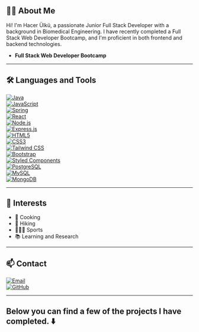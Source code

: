 ## 👩‍💻 About Me

Hi! I'm Hacer Ülkü, a passionate Junior Full Stack Developer with a background in Biomedical Engineering. I have recently completed a Full Stack Web Developer Bootcamp, and I'm proficient in both frontend and backend technologies.

- **Full Stack Web Developer Bootcamp**

---

## 🛠 Languages and Tools

[![Java](https://img.shields.io/badge/-Java-007396?style=flat&logo=java&logoColor=white)](https://www.java.com/)  
[![JavaScript](https://img.shields.io/badge/-JavaScript-F7DF1E?style=flat&logo=javascript&logoColor=black)](https://developer.mozilla.org/en-US/docs/Web/JavaScript)  
[![Spring](https://img.shields.io/badge/-Spring-6DB33F?style=flat&logo=spring&logoColor=white)](https://spring.io/)  
[![React](https://img.shields.io/badge/-React-61DAFB?style=flat&logo=react&logoColor=white)](https://reactjs.org/)  
[![Node.js](https://img.shields.io/badge/-Node.js-339933?style=flat&logo=node.js&logoColor=white)](https://nodejs.org/)  
[![Express.js](https://img.shields.io/badge/-Express.js-000000?style=flat&logo=express&logoColor=white)](https://expressjs.com/)  
[![HTML5](https://img.shields.io/badge/-HTML5-E34F26?style=flat&logo=html5&logoColor=white)](https://developer.mozilla.org/en-US/docs/Web/Guide/HTML/HTML5)  
[![CSS3](https://img.shields.io/badge/-CSS3-1572B6?style=flat&logo=css3&logoColor=white)](https://developer.mozilla.org/en-US/docs/Web/CSS)  
[![Tailwind CSS](https://img.shields.io/badge/-Tailwind%20CSS-06B6D4?style=flat&logo=tailwind-css&logoColor=white)](https://tailwindcss.com/)  
[![Bootstrap](https://img.shields.io/badge/-Bootstrap-563D7C?style=flat&logo=bootstrap&logoColor=white)](https://getbootstrap.com/)  
[![Styled Components](https://img.shields.io/badge/-Styled%20Components-DB7093?style=flat&logo=styled-components&logoColor=white)](https://styled-components.com/)  
[![PostgreSQL](https://img.shields.io/badge/-PostgreSQL-336791?style=flat&logo=postgresql&logoColor=white)](https://www.postgresql.org/)  
[![MySQL](https://img.shields.io/badge/-MySQL-4479A1?style=flat&logo=mysql&logoColor=white)](https://www.mysql.com/)  
[![MongoDB](https://img.shields.io/badge/-MongoDB-47A248?style=flat&logo=mongodb&logoColor=white)](https://www.mongodb.com/)

---

## 🌱 Interests

- 🍳 Cooking  
- 🥾 Hiking  
- 🏃🏻‍♀️ Sports  
- 📚 Learning and Research  

---

## 📫 Contact

[![Email](https://img.shields.io/badge/-Email-D14836?style=flat&logo=gmail&logoColor=white)](mailto:h.ulkudurmaz@gmail.com)  
[![GitHub](https://img.shields.io/badge/-GitHub-181717?style=flat&logo=github&logoColor=white)](https://github.com/Ulku-dur)  

---

## **Below you can find a few of the projects I have completed. ⬇️**
